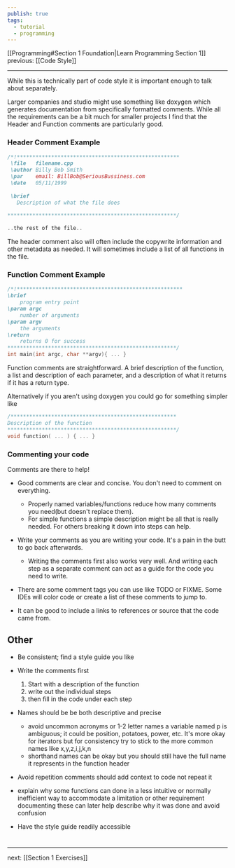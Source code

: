 ```yaml
---
publish: true
tags:
  - tutorial
  - programming
---
```


<div id='stars2'></div>
<div id='stars3'></div>
<div id='stars4'></div>

[[Programming#Section 1 Foundation|Learn Programming Section 1]]  previous: [[Code Style]]   

---

While this is technically part of code style it is important enough to talk about separately.

Larger companies and studio might use something like doxygen which generates documentation from specifically formatted comments. While all the requirements can be a bit much for smaller projects I find that the Header and Function comments are particularly good.

### Header Comment Example
```cpp
/*!****************************************************
 \file   filename.cpp
 \author Billy Bob Smith
 \par    email: BillBob@SeriousBussiness.com 
 \date   05/11/1999
 
 \brief 
   Description of what the file does
 
******************************************************/

..the rest of the file..
```
The header comment also will often include the copywrite information and other metadata as needed.
It will sometimes include a list of all functions in the file.

### Function Comment Example
```cpp
/*!*****************************************************
\brief
    program entry point
\param argc
    number of arguments
\param argv
    the arguments 
\return
    returns 0 for success
******************************************************/
int main(int argc, char **argv){ ... }
```
Function comments are straightforward. A brief description of the function, a list and description of each parameter, and a description of what it returns if it has a return type.

Alternatively if you aren't using doxygen you could go for something simpler like
```cpp
/*****************************************************
Description of the function
******************************************************/
void function( ... ) { ... }
```

### Commenting your code
Comments are there to help!

- Good comments are clear and concise. You don't need to comment on everything.
	- Properly named variables/functions reduce how many comments you need(but doesn't replace them).
	- For simple functions a simple description might be all that is really needed. For others breaking it down into steps can help.

- Write your comments as you are writing your code. It's a pain in the butt to go back afterwards.
	- Writing the comments first also works very well. And writing each step as a separate comment can act as a guide for the code you need to write.

- There are some comment tags you can use like TODO or FIXME. Some IDEs will color code or create a list of these comments to jump to.

- It can be good to include a links to references or source that the code came from.




## Other
- Be consistent; find a style guide you like

- Write the comments first
	1. Start with a description of the function
	2. write out the individual steps
	3. then fill in the code under each step
	
- Names should be be both descriptive and precise
	- avoid uncommon acronyms or 1-2 letter names
		a variable named p is ambiguous; it could be position, potatoes, power, etc.
		It's more okay for iterators but for consistency try to stick to the more common names like x,y,z,i,j,k,n
	- shorthand names can be okay but you should still have the full name it represents in the function header

- Avoid repetition
	comments should add context to code not repeat it

- explain why
	some functions can done in a less intuitive or normally inefficient way to accommodate a limitation or other requirement
	documenting these can later help describe why it was done and avoid confusion

- Have the style guide readily accessible

# 
----
next: [[Section 1 Exercises]] 
